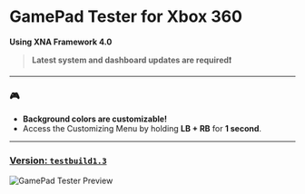 # GamePad Tester for Xbox 360

**Using XNA Framework 4.0**

> **Latest system and dashboard updates are required❗**

---

### 🎮

- **Background colors are customizable!**  
- Access the Customizing Menu by holding **LB + RB** for **1 second**.

---

### [Version: `testbuild1.3`](https://github.com/Mrsuss60/GamePad-360-Tester/releases/tag/v1.3)

![GamePad Tester Preview](https://github.com/user-attachments/assets/468d9796-9258-4df4-b363-02f5324120f9)
